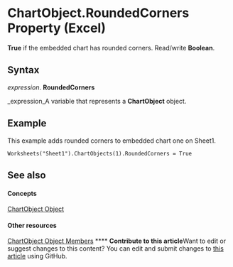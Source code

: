 
# ChartObject.RoundedCorners Property (Excel)

 **True** if the embedded chart has rounded corners. Read/write **Boolean**.


## Syntax

 _expression_. **RoundedCorners**

 _expression_A variable that represents a  **ChartObject** object.


## Example

This example adds rounded corners to embedded chart one on Sheet1.


```
Worksheets("Sheet1").ChartObjects(1).RoundedCorners = True
```


## See also


#### Concepts


 [ChartObject Object](b546e6f2-7ac6-2dea-eba2-f98f68f3df65.md)
#### Other resources


 [ChartObject Object Members](b53f82f3-1144-b471-cacc-28bbbc493eba.md)
****   **Contribute to this article**Want to edit or suggest changes to this content? You can edit and submit changes to  [this article](https://github.com/jhershey00/VBA_Excel_Test/OpenXMLCon/articles/cb58389a-0235-384e-e32a-e669e789bacc.md) using GitHub.

